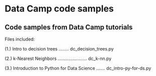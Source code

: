 # Data Camp code samples
## Code samples from Data Camp tutorials

Files included:

(1.) Intro to decision trees ........ dc_decision_trees.py

(2.) k-Nearest Neighbors ....................... dc_k-nn.py

(3.) Introduction to Python for Data Science ....... dc_intro-py-for-ds.py
